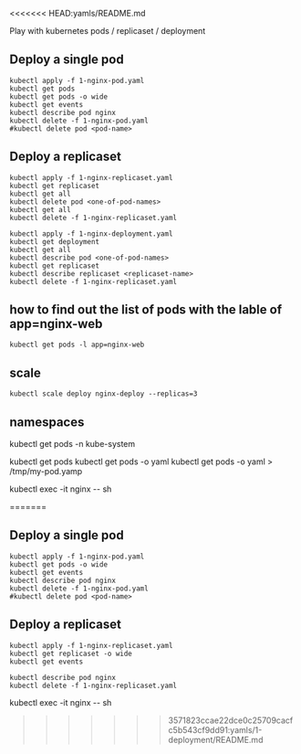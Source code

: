 <<<<<<< HEAD:yamls/README.md

Play with kubernetes pods / replicaset / deployment

## Deploy a single pod
```
kubectl apply -f 1-nginx-pod.yaml
kubectl get pods
kubectl get pods -o wide
kubectl get events
kubectl describe pod nginx
kubectl delete -f 1-nginx-pod.yaml
#kubectl delete pod <pod-name>
```

## Deploy a replicaset
```
kubectl apply -f 1-nginx-replicaset.yaml
kubectl get replicaset
kubectl get all
kubectl delete pod <one-of-pod-names>
kubectl get all
kubectl delete -f 1-nginx-replicaset.yaml
```

```
kubectl apply -f 1-nginx-deployment.yaml
kubectl get deployment
kubectl get all
kubectl describe pod <one-of-pod-names>
kubectl get replicaset
kubectl describe replicaset <replicaset-name>
kubectl delete -f 1-nginx-replicaset.yaml
```

## how to find out the list of pods with the lable of app=nginx-web
```
kubectl get pods -l app=nginx-web
```

## scale
```
kubectl scale deploy nginx-deploy --replicas=3
```

## namespaces
kubectl get pods -n kube-system

kubectl get pods
kubectl get pods <pod-name> -o yaml
kubectl get pods <pod-name> -o yaml > /tmp/my-pod.yamp

kubectl exec -it nginx -- sh



=======

## Deploy a single pod
```
kubectl apply -f 1-nginx-pod.yaml
kubectl get pods -o wide
kubectl get events
kubectl describe pod nginx
kubectl delete -f 1-nginx-pod.yaml
#kubectl delete pod <pod-name>
```

## Deploy a replicaset
```
kubectl apply -f 1-nginx-replicaset.yaml
kubectl get replicaset -o wide
kubectl get events

kubectl describe pod nginx
kubectl delete -f 1-nginx-replicaset.yaml
```


kubectl exec -it nginx -- sh




>>>>>>> 3571823ccae22dce0c25709cacfc5b543cf9dd91:yamls/1-deployment/README.md
